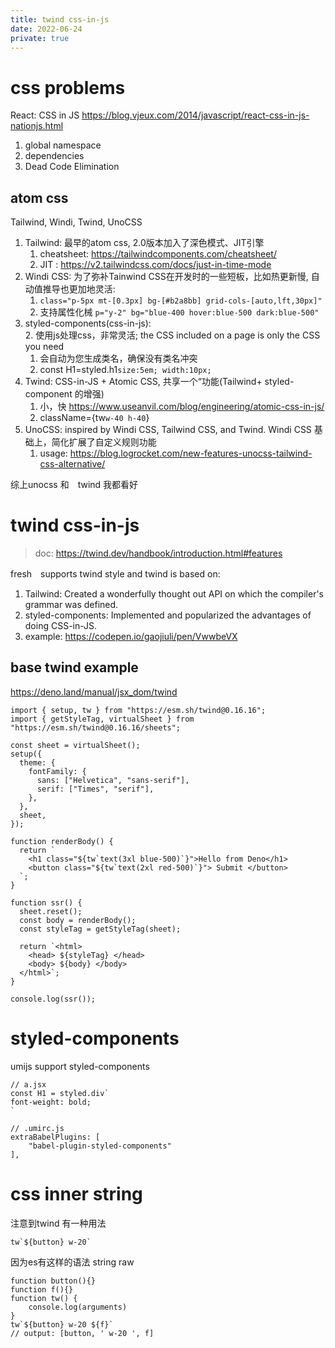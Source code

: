 ```yaml
---
title: twind css-in-js
date: 2022-06-24
private: true
---
```

# css problems
React: CSS in JS https://blog.vjeux.com/2014/javascript/react-css-in-js-nationjs.html
1. global namespace
2. dependencies
3. Dead Code Elimination

## atom css
Tailwind, Windi, Twind, UnoCSS

1. Tailwind: 最早的atom css, 2.0版本加入了深色模式、JIT引擎
    1. cheatsheet: https://tailwindcomponents.com/cheatsheet/
    2. JIT : https://v2.tailwindcss.com/docs/just-in-time-mode
2. Windi CSS: 为了弥补Tainwind CSS在开发时的一些短板，比如热更新慢, 自动值推导也更加地灵活: 
    1. `class="p-5px mt-[0.3px] bg-[#b2a8bb] grid-cols-[auto,lft,30px]"` 
    2. 支持属性化械 `p="y-2" bg="blue-400 hover:blue-500 dark:blue-500"`
2. styled-components(css-in-js):  
    2. 使用js处理css，非常灵活; the CSS included on a page is only the CSS you need
    1. 会自动为您生成类名，确保没有类名冲突
    1. const H1=styled.h1`size:5em; width:10px;`
3. Twind: CSS-in-JS + Atomic CSS, 共享一个“功能(Tailwind+ styled-component 的增强) 
    1. 小，快 https://www.useanvil.com/blog/engineering/atomic-css-in-js/
    1. className={tw`w-40 h-40`}
3. UnoCSS: inspired by Windi CSS, Tailwind CSS, and Twind. Windi CSS 基础上，简化扩展了自定义规则功能
    1. usage: https://blog.logrocket.com/new-features-unocss-tailwind-css-alternative/

综上unocss 和　twind 我都看好


# twind css-in-js

> doc: https://twind.dev/handbook/introduction.html#features

fresh　supports twind style and twind is based on:

1. Tailwind: Created a wonderfully thought out API on which the compiler's
   grammar was defined.
2. styled-components: Implemented and popularized the advantages of doing
   CSS-in-JS.
3. example: https://codepen.io/gaojiuli/pen/VwwbeVX

## base twind example
https://deno.land/manual/jsx_dom/twind

    import { setup, tw } from "https://esm.sh/twind@0.16.16";
    import { getStyleTag, virtualSheet } from "https://esm.sh/twind@0.16.16/sheets";

    const sheet = virtualSheet();
    setup({
      theme: {
        fontFamily: {
          sans: ["Helvetica", "sans-serif"],
          serif: ["Times", "serif"],
        },
      },
      sheet,
    });

    function renderBody() {
      return `
        <h1 class="${tw`text(3xl blue-500)`}">Hello from Deno</h1>
        <button class="${tw`text(2xl red-500)`}"> Submit </button>
      `;
    }

    function ssr() {
      sheet.reset();
      const body = renderBody();
      const styleTag = getStyleTag(sheet);

      return `<html>
        <head> ${styleTag} </head>
        <body> ${body} </body>
      </html>`;
    }

    console.log(ssr());



# styled-components

umijs support styled-components

    // a.jsx
    const H1 = styled.div`
    font-weight: bold;
    `

    // .umirc.js
    extraBabelPlugins: [
        "babel-plugin-styled-components"
    ],

# css inner string
注意到twind 有一种用法

    tw`${button} w-20`

因为es有这样的语法 string raw

    function button(){}
    function f(){}
    function tw() {
        console.log(arguments)
    }
    tw`${button} w-20 ${f}`
    // output: [button, ' w-20 ', f]
